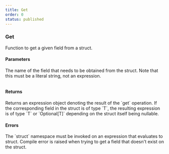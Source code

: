 ```yaml
---
title: Get
order: 0
status: published
---
```


### Get

Function to get a given field from a struct.

#### Parameters
<Expandable title="field" type="str">
The name of the field that needs to be obtained from the struct. Note that this
must be a literal string, not an expression.
</Expandable>

<pre snippet="api-reference/expressions/struct_snip#get"
    status="success" message="Get a field from a sturct">
</pre>

#### Returns
<Expandable type="Expr">
Returns an expression object denoting the result of the `get` operation.
If the corresponding field in the struct is of type `T`, the resulting expression
is of type `T` or `Optional[T]` depending on the struct itself being nullable.
</Expandable>


#### Errors
<Expandable title="Use of invalid types">
The `struct` namespace must be invoked on an expression that evaluates to struct.
</Expandable>

<Expandable title="Invalid field name">
Compile error is raised when trying to get a field that doesn't exist on the
struct.
</Expandable>